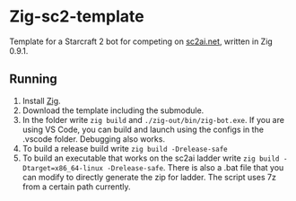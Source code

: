 # Zig-sc2-template

Template for a Starcraft 2 bot for competing on [sc2ai.net](https://sc2ai.net/), written in Zig 0.9.1.

## Running

1. Install [Zig](https://ziglang.org/).
2. Download the template including the submodule.
3. In the folder write `zig build` and `./zig-out/bin/zig-bot.exe`.
If you are using VS Code, you can build and launch using the configs in the .vscode folder. Debugging also works.
4. To build a release build write `zig build -Drelease-safe`
5. To build an executable that works on the sc2ai ladder write
`zig build -Dtarget=x86_64-linux -Drelease-safe`. There is also a .bat file that you can modify to directly generate
the zip for ladder. The script uses 7z from a certain path currently.
